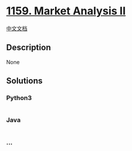 # [1159. Market Analysis II](https://leetcode.com/problems/market-analysis-ii)

[中文文档](/solution/1100-1199/1159.Market%20Analysis%20II/README.md)

## Description

None

## Solutions

<!-- tabs:start -->

### **Python3**

```python

```

### **Java**

```java

```

### **...**

```

```

<!-- tabs:end -->
